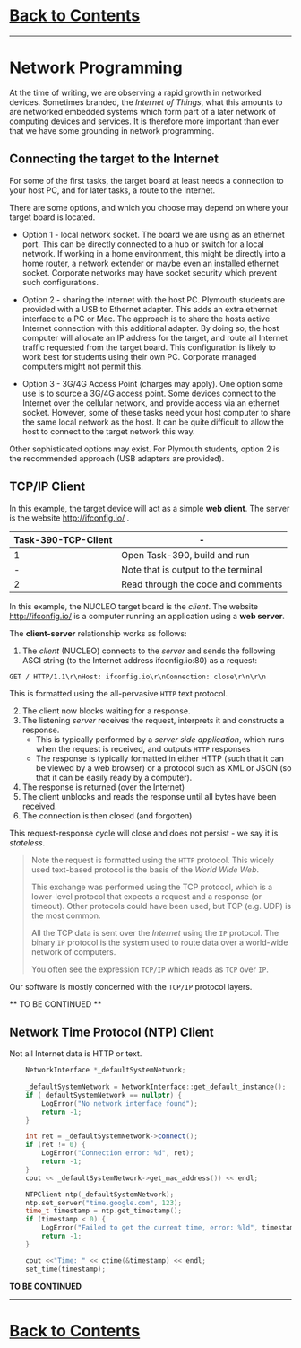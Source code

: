 # [Back to Contents](README.md)

---

# Network Programming 
At the time of writing, we are observing a rapid growth in networked devices. Sometimes branded, the *Internet of Things*, what this amounts to are networked embedded systems which form part of a later network of computing devices and services. It is therefore more important than ever that we have some grounding in network programming.

## Connecting the target to the Internet
For some of the first tasks, the target board at least needs a connection to your host PC, and for later tasks, a route to the Internet. 

There are some options, and which you choose may depend on where your target board is located.

* Option 1 - local network socket. The board we are using as an ethernet port. This can be directly connected to a hub or switch for a local network. If working in a home environment, this might be directly into a home router, a network extender or maybe even an installed ethernet socket. Corporate networks may have socket security which prevent such configurations. 

* Option 2 - sharing the Internet with the host PC. Plymouth students are provided with a USB to Ethernet adapter. This adds an extra ethernet interface to a PC or Mac. The approach is to share the hosts active Internet connection with this additional adapter. By doing so, the host computer will allocate an IP address for the target, and route all Internet traffic requested from the target board. This configuration is likely to work best for students using their own PC. Corporate managed computers might not permit this.

* Option 3 - 3G/4G Access Point (charges may apply). One option some use is to source a 3G/4G access point. Some devices connect to the Internet over the cellular network, and provide access via an ethernet socket. However, some of these tasks need your host computer to share the same local network as the host. It can be quite difficult to allow the host to connect to the target network this way.

Other sophisticated options may exist. For Plymouth students, option 2 is the recommended approach (USB adapters are provided).

## TCP/IP Client
In this example, the target device will act as a simple **web client**. The server is the website http://ifconfig.io/ . 

| Task-390-TCP-Client | - |
| - | - |
| 1 | Open Task-390, build and run |
| - | Note that is output to the terminal |
| 2 | Read through the code and comments |

In this example, the NUCLEO target board is the *client*. The website http://ifconfig.io/ is a computer running an application using a **web server**.

The **client-server** relationship works as follows:

1. The *client* (NUCLEO) connects to the *server* and sends the following ASCI string (to the Internet address ifconfig.io:80) as a request:

`GET / HTTP/1.1\r\nHost: ifconfig.io\r\nConnection: close\r\n\r\n`

This is formatted using the all-pervasive `HTTP` text protocol.

2. The client now blocks waiting for a response.
3. The listening *server* receives the request, interprets it and constructs a response. 
   * This is typically performed by a *server side application*, which runs when the request is received, and outputs `HTTP` responses 
   * The response is typically formatted in either HTTP (such that it can be viewed by a web browser) or a protocol such as XML or JSON (so that it can be easily ready by a computer).
4. The response is returned (over the Internet)
5. The client unblocks and reads the response until all bytes have been received.
6. The connection is then closed (and forgotten)

This request-response cycle will close and does not persist - we say it is *stateless*.

> Note the request is formatted using the `HTTP` protocol. This widely used text-based protocol is the basis of the *World Wide Web*. 
>
> This exchange was performed using the TCP protocol, which is a lower-level protocol that expects a request and a response (or timeout). Other protocols could have been used, but TCP (e.g. UDP) is the most common.
>
> All the TCP data is sent over the *Internet* using the `IP` protocol. The binary `IP` protocol is the system used to route data over a world-wide network of computers.
>
> You often see the expression `TCP/IP` which reads as `TCP` over `IP`. 

Our software is mostly concerned with the `TCP/IP` protocol layers. 

** TO BE CONTINUED **

## Network Time Protocol (NTP) Client
Not all Internet data is HTTP or text.

```C++
    NetworkInterface *_defaultSystemNetwork;
    
    _defaultSystemNetwork = NetworkInterface::get_default_instance();
    if (_defaultSystemNetwork == nullptr) {
        LogError("No network interface found");
        return -1;
    }

    int ret = _defaultSystemNetwork->connect();
    if (ret != 0) {
        LogError("Connection error: %d", ret);
        return -1;
    }
    cout << _defaultSystemNetwork->get_mac_address()) << endl;

    NTPClient ntp(_defaultSystemNetwork);
    ntp.set_server("time.google.com", 123);
    time_t timestamp = ntp.get_timestamp();
    if (timestamp < 0) {
        LogError("Failed to get the current time, error: %ld", timestamp);
        return -1;
    }

    cout <<"Time: " << ctime(&timestamp) << endl;
    set_time(timestamp);
```
**TO BE CONTINUED**



---

# [Back to Contents](README.md)